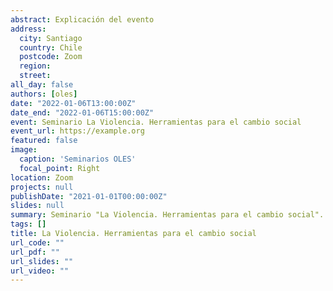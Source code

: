 ```yaml
---
abstract: Explicación del evento
address:
  city: Santiago
  country: Chile
  postcode: Zoom
  region: 
  street: 
all_day: false
authors: [oles]
date: "2022-01-06T13:00:00Z"
date_end: "2022-01-06T15:00:00Z"
event: Seminario La Violencia. Herramientas para el cambio social
event_url: https://example.org
featured: false
image:
  caption: 'Seminarios OLES'
  focal_point: Right
location: Zoom
projects: null
publishDate: "2021-01-01T00:00:00Z"
slides: null
summary: Seminario "La Violencia. Herramientas para el cambio social". Fabrizzio Manni Vega.
tags: []
title: La Violencia. Herramientas para el cambio social
url_code: ""
url_pdf: ""
url_slides: ""
url_video: ""
---
```




